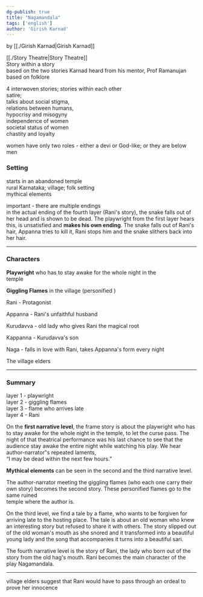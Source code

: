 ```yaml
---  
dg-publish: true  
title: "Nagamandala"  
tags: ['english']  
author: 'Girish Karnad'  
---  
```

  
by [[./Girish Karnad|Girish Karnad]]  
  
[[./Story Theatre|Story Theatre]]  
Story within a story  
based on the two stories Karnad heard from his mentor, Prof Ramanujan  
based on folklore  
  
4 interwoven stories; stories within each other  
satire;  
talks about social stigma,   
relations between humans,   
hypocrisy and misogyny   
independence of women  
societal status of women  
chastity and loyalty  
  
women have only two roles - either a devi or God-like; or they are below men  
  
### Setting  
starts in an abandoned temple   
rural Karnataka; village; folk setting  
mythical elements  
  
important - there are multiple endings  
in the actual ending of the fourth layer (Rani's story), the snake falls out of her head and is shown to be dead. The playwright from the first layer hears this, is unsatisfied and **makes his own ending**. The snake falls out of Rani's hair, Appanna tries to kill it, Rani stops him and the snake slithers back into her hair.   
  
---  
  
### Characters  
  
**Playwright** who has to stay awake for the whole night in the    
temple  
  
**Giggling Flames** in the village (personified )  
  
Rani - Protagonist  
  
Appanna - Rani's unfaithful husband  
  
Kurudavva - old lady who gives Rani the magical root  
  
Kappanna - Kurudavva's son  
  
Naga - falls in love with Rani, takes Appanna's form every night  
  
The village elders  
  
---  
  
### Summary  
  
layer 1 - playwright   
layer 2 - giggling flames  
layer 3 - flame who arrives late  
layer 4 - Rani   
  
On the **first narrative level**, the frame story is about the playwright who has to stay awake for the whole night in the temple, to let the curse pass. The night of that theatrical performance was his last chance to see that the audience stay awake the entire night while watching his play. We hear author-narrator‟s repeated laments,    
“I may be dead within the next few hours.”    
  
**Mythical elements** can be seen in the second and the third narrative level.   
  
The author-narrator meeting the giggling flames (who each one carry their own story) becomes the second story. These personified flames go to the same ruined    
temple where the author is.    
  
On the third level, we find a tale by a flame, who wants to be forgiven for arriving late to the hosting place. The tale is about an old woman who knew an interesting story but refused to share it with others.  The story slipped out of the old woman's mouth as she snored and it transformed into a beautiful young lady and the song that accompanies it turns into a beautiful sari.  
  
The fourth narrative level is the story of Rani, the lady who born out of the story from the old hag's mouth. Rani becomes the main character of the play Nagamandala.   
  
---   
  
village elders suggest that Rani would have to pass through an ordeal to prove her innocence   
  
